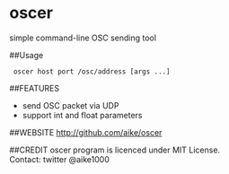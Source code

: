 oscer
====
simple command-line OSC sending tool

##Usage
```
 oscer host port /osc/address [args ...]
```

##FEATURES
- send OSC packet via UDP
- support int and float parameters

##WEBSITE
http://github.com/aike/oscer

##CREDIT
oscer program is licenced under MIT License.  
Contact: twitter @aike1000
